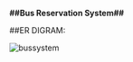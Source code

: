 
  **##Bus Reservation System##**

   ##ER DIGRAM:
   
   
![bussystem](https://user-images.githubusercontent.com/110126989/229400887-b147b6e8-e794-46e6-b86a-b98e28b197d5.png)
